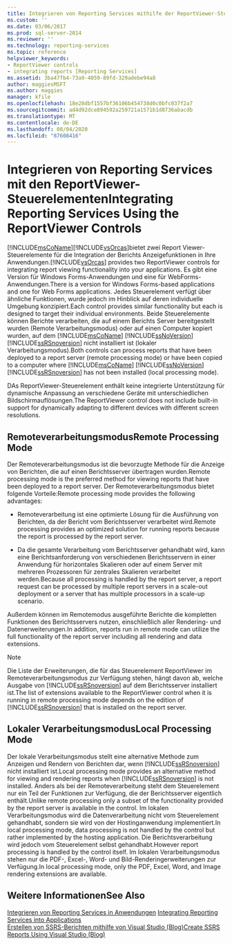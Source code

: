 ```yaml
---
title: Integrieren von Reporting Services mithilfe der ReportViewer-Steuerelemente | Microsoft-Dokumentation
ms.custom: ''
ms.date: 03/06/2017
ms.prod: sql-server-2014
ms.reviewer: ''
ms.technology: reporting-services
ms.topic: reference
helpviewer_keywords:
- ReportViewer controls
- integrating reports [Reporting Services]
ms.assetid: 3ba47fb4-73a9-4059-89fd-329adebe94a8
author: maggiesMSFT
ms.author: maggies
manager: kfile
ms.openlocfilehash: 18e28dbf1557bf36106b454738d0c0bfc037f2a7
ms.sourcegitcommit: ad4d92dce894592a259721a1571b1d8736abacdb
ms.translationtype: MT
ms.contentlocale: de-DE
ms.lasthandoff: 08/04/2020
ms.locfileid: "87608416"
---
```

# <a name="integrating-reporting-services-using-the-reportviewer-controls"></a><span data-ttu-id="e0178-102">Integrieren von Reporting Services mit den ReportViewer-Steuerelementen</span><span class="sxs-lookup"><span data-stu-id="e0178-102">Integrating Reporting Services Using the ReportViewer Controls</span></span>
  [!INCLUDE[msCoName](../../includes/msconame-md.md)]<span data-ttu-id="e0178-103">[!INCLUDE[vsOrcas](../../includes/vsorcas-md.md)]bietet zwei Report Viewer-Steuerelemente für die Integration der Berichts Anzeigefunktionen in Ihre Anwendungen.</span><span class="sxs-lookup"><span data-stu-id="e0178-103">[!INCLUDE[vsOrcas](../../includes/vsorcas-md.md)] provides two ReportViewer controls for integrating report viewing functionality into your applications.</span></span> <span data-ttu-id="e0178-104">Es gibt eine Version für Windows Forms-Anwendungen und eine für WebForms-Anwendungen.</span><span class="sxs-lookup"><span data-stu-id="e0178-104">There is a version for Windows Forms-based applications and one for Web Forms applications.</span></span> <span data-ttu-id="e0178-105">Jedes Steuerelement verfügt über ähnliche Funktionen, wurde jedoch im Hinblick auf deren individuelle Umgebung konzipiert.</span><span class="sxs-lookup"><span data-stu-id="e0178-105">Each control provides similar functionality but each is designed to target their individual environments.</span></span> <span data-ttu-id="e0178-106">Beide Steuerelemente können Berichte verarbeiten, die auf einem Berichts Server bereitgestellt wurden (Remote Verarbeitungsmodus) oder auf einen Computer kopiert wurden, auf dem [!INCLUDE[msCoName](../../includes/msconame-md.md)] [!INCLUDE[ssNoVersion](../../includes/ssnoversion-md.md)] [!INCLUDE[ssRSnoversion](../../includes/ssrsnoversion-md.md)] nicht installiert ist (lokaler Verarbeitungsmodus).</span><span class="sxs-lookup"><span data-stu-id="e0178-106">Both controls can process reports that have been deployed to a report server (remote processing mode) or have been copied to a computer where [!INCLUDE[msCoName](../../includes/msconame-md.md)] [!INCLUDE[ssNoVersion](../../includes/ssnoversion-md.md)] [!INCLUDE[ssRSnoversion](../../includes/ssrsnoversion-md.md)] has not been installed (local processing mode).</span></span>  
  
 <span data-ttu-id="e0178-107">DAs ReportViewer-Steuerelement enthält keine integrierte Unterstützung für dynamische Anpassung an verschiedene Geräte mit unterschiedlichen Bildschirmauflösungen.</span><span class="sxs-lookup"><span data-stu-id="e0178-107">The ReportViewer control does not include built-in support for dynamically adapting to different devices with different screen resolutions.</span></span>  
  
## <a name="remote-processing-mode"></a><span data-ttu-id="e0178-108">Remoteverarbeitungsmodus</span><span class="sxs-lookup"><span data-stu-id="e0178-108">Remote Processing Mode</span></span>  
 <span data-ttu-id="e0178-109">Der Remoteverarbeitungsmodus ist die bevorzugte Methode für die Anzeige von Berichten, die auf einen Berichtsserver übertragen wurden.</span><span class="sxs-lookup"><span data-stu-id="e0178-109">Remote processing mode is the preferred method for viewing reports that have been deployed to a report server.</span></span> <span data-ttu-id="e0178-110">Der Remoteverarbeitungsmodus bietet folgende Vorteile:</span><span class="sxs-lookup"><span data-stu-id="e0178-110">Remote processing mode provides the following advantages:</span></span>  
  
-   <span data-ttu-id="e0178-111">Remoteverarbeitung ist eine optimierte Lösung für die Ausführung von Berichten, da der Bericht vom Berichtsserver verarbeitet wird.</span><span class="sxs-lookup"><span data-stu-id="e0178-111">Remote processing provides an optimized solution for running reports because the report is processed by the report server.</span></span>  
  
-   <span data-ttu-id="e0178-112">Da die gesamte Verarbeitung vom Berichtsserver gehandhabt wird, kann eine Berichtsanforderung von verschiedenen Berichtsservern in einer Anwendung für horizontales Skalieren oder auf einem Server mit mehreren Prozessoren für zentrales Skalieren verarbeitet werden.</span><span class="sxs-lookup"><span data-stu-id="e0178-112">Because all processing is handled by the report server, a report request can be processed by multiple report servers in a scale-out deployment or a server that has multiple processors in a scale-up scenario.</span></span>  
  
 <span data-ttu-id="e0178-113">Außerdem können im Remotemodus ausgeführte Berichte die kompletten Funktionen des Berichtsservers nutzen, einschließlich aller Rendering- und Datenerweiterungen.</span><span class="sxs-lookup"><span data-stu-id="e0178-113">In addition, reports run in remote mode can utilize the full functionality of the report server including all rendering and data extensions.</span></span>  
  
> [!NOTE]  
>  <span data-ttu-id="e0178-114">Die Liste der Erweiterungen, die für das Steuerelement ReportViewer im Remoteverarbeitungsmodus zur Verfügung stehen, hängt davon ab, welche Ausgabe von [!INCLUDE[ssRSnoversion](../../includes/ssrsnoversion-md.md)] auf dem Berichtsserver installiert ist.</span><span class="sxs-lookup"><span data-stu-id="e0178-114">The list of extensions available to the ReportViewer control when it is running in remote processing mode depends on the edition of [!INCLUDE[ssRSnoversion](../../includes/ssrsnoversion-md.md)] that is installed on the report server.</span></span>  
  
## <a name="local-processing-mode"></a><span data-ttu-id="e0178-115">Lokaler Verarbeitungsmodus</span><span class="sxs-lookup"><span data-stu-id="e0178-115">Local Processing Mode</span></span>  
 <span data-ttu-id="e0178-116">Der lokale Verarbeitungsmodus stellt eine alternative Methode zum Anzeigen und Rendern von Berichten dar, wenn [!INCLUDE[ssRSnoversion](../../includes/ssrsnoversion-md.md)] nicht installiert ist.</span><span class="sxs-lookup"><span data-stu-id="e0178-116">Local processing mode provides an alternative method for viewing and rendering reports when [!INCLUDE[ssRSnoversion](../../includes/ssrsnoversion-md.md)] is not installed.</span></span> <span data-ttu-id="e0178-117">Anders als bei der Remoteverarbeitung steht dem Steuerelement nur ein Teil der Funktionen zur Verfügung, die der Berichtsserver eigentlich enthält.</span><span class="sxs-lookup"><span data-stu-id="e0178-117">Unlike remote processing only a subset of the functionality provided by the report server is available in the control.</span></span> <span data-ttu-id="e0178-118">Im lokalen Verarbeitungsmodus wird die Datenverarbeitung nicht vom Steuerelement gehandhabt, sondern sie wird von der Hostinganwendung implementiert.</span><span class="sxs-lookup"><span data-stu-id="e0178-118">In local processing mode, data processing is not handled by the control but rather implemented by the hosting application.</span></span> <span data-ttu-id="e0178-119">Die Berichtsverarbeitung wird jedoch vom Steuerelement selbst gehandhabt.</span><span class="sxs-lookup"><span data-stu-id="e0178-119">However report processing is handled by the control itself.</span></span> <span data-ttu-id="e0178-120">Im lokalen Verarbeitungsmodus stehen nur die PDF-, Excel-, Word- und Bild-Renderingerweiterungen zur Verfügung.</span><span class="sxs-lookup"><span data-stu-id="e0178-120">In local processing mode, only the PDF, Excel, Word, and Image rendering extensions are available.</span></span>  
  
## <a name="see-also"></a><span data-ttu-id="e0178-121">Weitere Informationen</span><span class="sxs-lookup"><span data-stu-id="e0178-121">See Also</span></span>  
 <span data-ttu-id="e0178-122">[Integrieren von Reporting Services in Anwendungen](../application-integration/integrating-reporting-services-into-applications.md) </span><span class="sxs-lookup"><span data-stu-id="e0178-122">[Integrating Reporting Services into Applications](../application-integration/integrating-reporting-services-into-applications.md) </span></span>  
 [<span data-ttu-id="e0178-123">Erstellen von SSRS-Berichten mithilfe von Visual Studio (Blog)</span><span class="sxs-lookup"><span data-stu-id="e0178-123">Create SSRS Reports Using Visual Studio (Blog)</span></span>](https://jwcooney.com/2015/01/07/ssrs-basics-set-up-visual-studio-to-write-a-new-ssrs-report/)  
  
  
